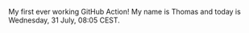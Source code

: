 My first ever working GitHub Action!
My name is Thomas and today is Wednesday, 31 July, 08:05 CEST. 
